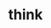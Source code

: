 ---
layout: playlist
title: think
section: College
embed: '<iframe class="playlist" loading="lazy" src="about:blank" data-src="https://open.spotify.com/embed/playlist/5FEQyKd66k6Ae9MRi9Wmhp" width="100%" height="380" frameborder="0" allowtransparency="true" allow="autoplay; clipboard-write; encrypted-media; fullscreen; picture-in-picture" title="Spotify playlist"></iframe>'
story: junior summer
order: 14
---